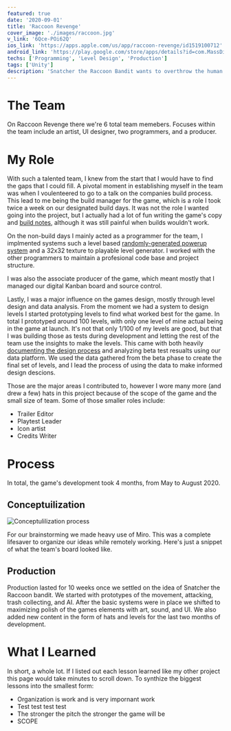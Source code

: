 ```yaml
---
featured: true
date: '2020-09-01'
title: 'Raccoon Revenge'
cover_image: './images/raccoon.jpg'
v_link: '6Qce-POi62Q'
ios_link: 'https://apps.apple.com/us/app/raccoon-revenge/id1519100712'
android_link: 'https://play.google.com/store/apps/details?id=com.MassDiGi.RaccoonRevenge&hl=en_SG'
techs: ['Programming', 'Level Design', 'Production']
tags: ['Unity']
description: 'Snatcher the Raccoon Bandit wants to overthrow the human race! Well, overthrow all their trashcans at least.'
---
```


# The Team

On Raccoon Revenge there we're 6 total team memebers. Focuses within the team include an artist, UI designer, two programmers, and a producer.

# My Role

With such a talented team, I knew from the start that I would have to find the gaps that I could fill. A pivotal moment in establishing myself in the team was when I voulenteered to go to a talk on the companies build process. This lead to me being the build manager for the game, which is a role I took twice a week on our designated build days. It was not the role I wanted going into the project, but I actually had a lot of fun writing the game's copy and [build notes](https://docs.google.com/document/d/e/2PACX-1vTeuB3LMU_KaYi3dyCe6PUbUKHIR36p4kQ1rl13FWmCysYAfs5h4iouDqJMIEXfbjJ8L12flUmYpV2V/pub), although it was still painful when builds wouldn't work. 

On the non-build days I mainly acted as a programmer for the team, I implmented systems such a level based [randomly-generated powerup system](https://docs.google.com/document/d/e/2PACX-1vT5ulz11r74DPeIVt8S35GUwIAlrN5BUame7l-E_i7UZSYvBSsVp51xx2uXnG8Kk35ZrgbXsbXbi3Hd/pub) and a 32x32 texture to playable level generator. I worked with the other programmers to maintain a profesional code base and project structure. 

I was also the associate producer of the game, which meant mostly that I managed our digital Kanban board and source control. 

Lastly, I was a major influence on the games design, mostly through level design and data analysis. From the moment we had a system to design levels I started prototyping levels to find what worked best for the game. In total I prototyped around 100 levels, with only one level of mine actual being in the game at launch. It's not that only 1/100 of my levels are good, but that I was building those as tests during development and letting the rest of the team use the insights to make the levels. This came with both heavily [documenting the design process](https://docs.google.com/document/d/e/2PACX-1vQdFMi_ztiv1FQv6Lhn3Xwu6gQ5AS2-1QnqEXbC5gDkUeduMRKgnmm6igjjfiRrPVZasRZHvPU41yVp/pub) and analyzing beta test resualts using our data platform. We used the data gathered from the beta phase to create the final set of levels, and I lead the process of using the data to make informed design descions. 

Those are the major areas I contributed to, however I wore many more (and drew a few) hats in this project because of the scope of the game and the small size of team. Some of those smaller roles include:

- Trailer Editor
- Playtest Leader
- Icon artist
- Credits Writer

# Process

In total, the game's development took 4 months, from May to August 2020.

## Conceptuilization 

![Conceptulilization process](./images/RaccProcess.png)

For our brainstorming we made heavy use of Miro. This was a complete lifesaver to organize our ideas while remotely working. Here's just a snippet of what the team's board looked like.

## Production

Production lasted for 10 weeks once we settled on the idea of Snatcher the Raccoon bandit. We started with prototypes of the movement, attacking, trash collecting, and AI. After the basic systems were in place we shifted to maximizing polish of the games elements with art, sound, and UI. We also added new content in the form of hats and levels for the last two months of development.

# What I Learned

In short, a whole lot. If I listed out each lesson learned like my other project this page would take minutes to scroll down. To synthize the biggest lessons into the smallest form:

- Organization is work and is very impornant work
- Test test test test
- The stronger the pitch the stronger the game will be
- SCOPE

